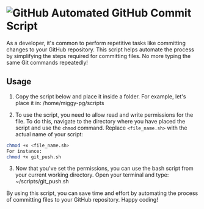 # ![GitHub](https://img.shields.io/badge/-GitHub-black?logo=github&logoColor=white) Automated GitHub Commit Script

As a developer, it's common to perform repetitive tasks like committing changes to your GitHub repository. This script helps automate the process by simplifying the steps required for committing files. No more typing the same Git commands repeatedly!

## Usage

1. Copy the script below and place it inside a folder. For example, let's place it in: /home/miggy-pg/scripts

2. To use the script, you need to allow read and write permissions for the file. To do this, navigate to the directory where you have placed the script and use the `chmod` command. Replace `<file_name.sh>` with the actual name of your script:

```bash
chmod +x <file_name.sh>
For instance:
chmod +x git_push.sh
```

3. Now that you've set the permissions, you can use the bash script from your current working directory. Open your terminal and type: ~/scripts/git_push.sh

By using this script, you can save time and effort by automating the process of committing files to your GitHub repository. Happy coding!
